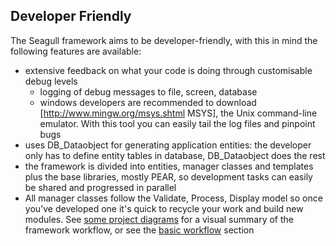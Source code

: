 <!-- Name: Misc/DeveloperFriendly -->
<!-- Version: 2 -->
<!-- Last-Modified: 2005/11/14 00:25:21 -->
<!-- Author: demian -->
## Developer Friendly

The Seagull framework aims to be developer-friendly, with this in mind the following features are available:

  * extensive feedback on what your code is doing through customisable debug levels
    * logging of debug messages to file, screen, database
    * windows developers are recommended to download [http://www.mingw.org/msys.shtml MSYS], the Unix command-line emulator.  With this tool you can easily tail the log files and pinpoint bugs
  * uses DB_Dataobject for generating application entities: the developer only has to define entity tables in database, DB_Dataobject does the rest 
  * the framework is divided into entities, manager classes and templates plus the base libraries, mostly PEAR, so development tasks can easily be shared and progressed in parallel 
  * All manager classes follow the Validate, Process, Display model so once you've developed one it's quick to recycle your work and build new modules.  See [some project diagrams](http://seagull.phpkitchen.com/index.php/publisher/articleview/frmArticleID/14/staticId/6/) for a visual summary of the framework workflow, or see the [basic workflow](/wiki:Howto/General/BasicWorkflow/) section